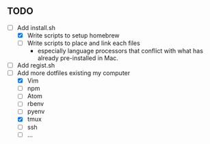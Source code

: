 ## TODO
- [ ] Add install.sh
  - [x] Write scripts to setup homebrew
  - [ ] Write scripts to place and link each files
    - especially language processors that conflict with what has already pre-installed in Mac.
- [ ] Add regist.sh
- [ ] Add more dotfiles existing my computer
  - [x] Vim
  - [ ] npm
  - [ ] Atom
  - [ ] rbenv
  - [ ] pyenv
  - [x] tmux
  - [ ] ssh
  - [ ] ...
